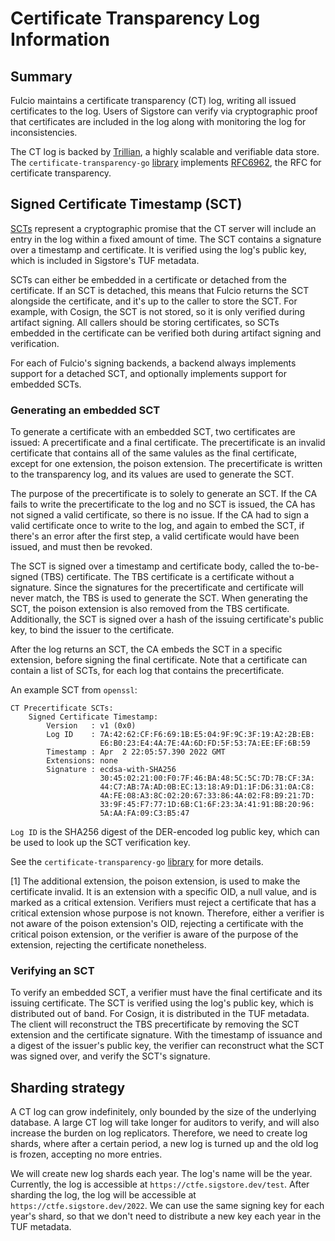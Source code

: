 # Certificate Transparency Log Information

## Summary

Fulcio maintains a certificate transparency (CT) log, writing all issued certificates to the log.
Users of Sigstore can verify via cryptographic proof that certificates are included in the log
along with monitoring the log for inconsistencies.

The CT log is backed by [Trillian](https://github.com/google/trillian), a highly scalable and
verifiable data store. The `certificate-transparency-go`
[library](https://github.com/google/certificate-transparency-go/tree/master/trillian) implements
[RFC6962](https://datatracker.ietf.org/doc/html/rfc6962), the RFC for certificate transparency.

## Signed Certificate Timestamp (SCT)

[SCTs](https://datatracker.ietf.org/doc/html/rfc6962#section-3) represent a cryptographic promise
that the CT server will include an entry in the log within a fixed amount of time. The SCT contains
a signature over a timestamp and certificate. It is verified using the log's public key, which is
included in Sigstore's TUF metadata.

SCTs can either be embedded in a certificate or detached from the certificate. If an SCT is detached,
this means that Fulcio returns the SCT alongside the certificate, and it's up to the caller to store
the SCT. For example, with Cosign, the SCT is not stored, so it is only verified during artifact
signing. All callers should be storing certificates, so SCTs embedded in the certificate can be
verified both during artifact signing and verification.

For each of Fulcio's signing backends, a backend always implements support for a detached SCT,
and optionally implements support for embedded SCTs.

### Generating an embedded SCT

To generate a certificate with an embedded SCT, two certificates are issued: A precertificate
and a final certificate. The precertificate is an invalid certificate that contains all of the
same valules as the final certificate, except for one extension, the poison extension. The
precertificate is written to the transparency log, and its values are used to generate the SCT.

The purpose of the precertificate is to solely to generate an SCT. If the CA fails to write the
precertificate to the log and no SCT is issued, the CA has not signed a valid certificate, so there
is no issue. If the CA had to sign a valid certificate once to write to the log, and again to embed
the SCT, if there's an error after the first step, a valid certificate would have been issued, and
must then be revoked.

The SCT is signed over a timestamp and certificate body, called the to-be-signed (TBS) certificate.
The TBS certificate is a certificate without a signature. Since the signatures for the precertificate
and certificate will never match, the TBS is used to generate the SCT. When generating the SCT, the
poison extension is also removed from the TBS certificate. Additionally, the SCT is signed over a hash
of the issuing certificate's public key, to bind the issuer to the certificate.

After the log returns an SCT, the CA embeds the SCT in a specific extension, before signing the final
certificate. Note that a certificate can contain a list of SCTs, for each log that contains
the precertificate.

An example SCT from `openssl`:

```
CT Precertificate SCTs:
    Signed Certificate Timestamp:
        Version   : v1 (0x0)
        Log ID    : 7A:42:62:CF:F6:69:1B:E5:04:9F:9C:3F:19:A2:2B:EB:
                    E6:B0:23:E4:4A:7E:4A:6D:FD:5F:53:7A:EE:EF:6B:59
        Timestamp : Apr  2 22:05:57.390 2022 GMT
        Extensions: none
        Signature : ecdsa-with-SHA256
                    30:45:02:21:00:F0:7F:46:BA:48:5C:5C:7D:7B:CF:3A:
                    44:C7:AB:7A:AD:0B:EC:13:18:A9:D1:1F:D6:31:0A:C8:
                    4A:FE:08:A3:8C:02:20:67:33:86:4A:02:F8:B9:21:7D:
                    33:9F:45:F7:77:1D:6B:C1:6F:23:3A:41:91:BB:20:96:
                    5A:AA:FA:09:C3:B5:47
```

`Log ID` is the SHA256 digest of the DER-encoded log public key, which can be used to look up
the SCT verification key.

See the `certificate-transparency-go`
[library](https://github.com/google/certificate-transparency-go) for more details.

[1] The additional extension, the poison extension, is used to make the certificate invalid.
It is an extension with a specific OID, a null value, and is marked as a critical extension.
Verifiers must reject a certificate that has a critical extension whose purpose is not known.
Therefore, either a verifier is not aware of the poison extension's OID, rejecting a
certificate with the critical poison extension, or the verifier is aware of the purpose of the
extension, rejecting the certificate nonetheless.

### Verifying an SCT

To verify an embedded SCT, a verifier must have the final certificate and its issuing certificate.
The SCT is verified using the log's public key, which is distributed out of band. For Cosign, it
is distributed in the TUF metadata.
The client will reconstruct the TBS precertificate by removing the SCT extension and the certificate
signature. With the timestamp of issuance and a digest of the issuer's public key, the verifier
can reconstruct what the SCT was signed over, and verify the SCT's signature.

## Sharding strategy

A CT log can grow indefinitely, only bounded by the size of the underlying database. A large CT log
will take longer for auditors to verify, and will also increase the burden on log replicators. Therefore,
we need to create log shards, where after a certain period, a new log is turned up and the old log is
frozen, accepting no more entries.

We will create new log shards each year. The log's name will be the year. Currently, the log is accessible
at `https://ctfe.sigstore.dev/test`. After sharding the log, the log will be accessible at
`https://ctfe.sigstore.dev/2022`. We can use the same signing key for each year's shard, so that we don't
need to distribute a new key each year in the TUF metadata.

